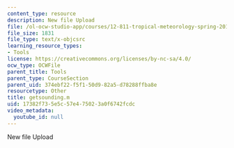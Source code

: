 ```yaml
---
content_type: resource
description: New file Upload
file: /ol-ocw-studio-app/courses/12-811-tropical-meteorology-spring-2011/17382f735e5c57e475023a0f6742fcdc_getsounding.m
file_size: 1831
file_type: text/x-objcsrc
learning_resource_types:
- Tools
license: https://creativecommons.org/licenses/by-nc-sa/4.0/
ocw_type: OCWFile
parent_title: Tools
parent_type: CourseSection
parent_uid: 374ebf22-f5f1-50d9-82a5-d78288ffba8e
resourcetype: Other
title: getsounding.m
uid: 17382f73-5e5c-57e4-7502-3a0f6742fcdc
video_metadata:
  youtube_id: null
---
```

New file Upload